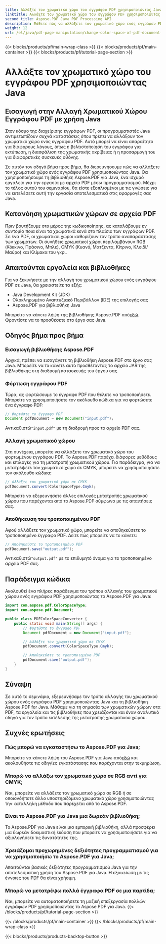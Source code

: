 ```yaml
---
title: Αλλάξτε τον χρωματικό χώρο του εγγράφου PDF χρησιμοποιώντας Java
linktitle: Αλλάξτε τον χρωματικό χώρο του εγγράφου PDF χρησιμοποιώντας Java
second_title: Aspose.PDF Java PDF Processing API
description: Μάθετε πώς να αλλάξετε τον χρωματικό χώρο ενός εγγράφου PDF χρησιμοποιώντας Java. Οδηγός βήμα προς βήμα με παραδείγματα κώδικα. Βελτιστοποιήστε τα PDF σας για εκτύπωση και εμφάνιση.
weight: 12
url: /el/java/pdf-page-manipulation/change-color-space-of-pdf-document-using-java/
---
```


{{< blocks/products/pf/main-wrap-class >}}
{{< blocks/products/pf/main-container >}}
{{< blocks/products/pf/tutorial-page-section >}}

# Αλλάξτε τον χρωματικό χώρο του εγγράφου PDF χρησιμοποιώντας Java


## Εισαγωγή στην Αλλαγή Χρωματικού Χώρου Εγγράφου PDF με χρήση Java

Στον κόσμο της διαχείρισης εγγράφων PDF, οι προγραμματιστές Java αντιμετωπίζουν συχνά καταστάσεις όπου πρέπει να αλλάξουν τον χρωματικό χώρο ενός εγγράφου PDF. Αυτό μπορεί να είναι απαραίτητο για διάφορους λόγους, όπως η βελτιστοποίηση του εγγράφου για εκτύπωση, η διασφάλιση της χρωματικής ακρίβειας ή η προσαρμογή του για διαφορετικές συσκευές οθόνης.

Σε αυτόν τον οδηγό βήμα προς βήμα, θα διερευνήσουμε πώς να αλλάξετε τον χρωματικό χώρο ενός εγγράφου PDF χρησιμοποιώντας Java. Θα χρησιμοποιήσουμε τη βιβλιοθήκη Aspose.PDF για Java, ένα ισχυρό εργαλείο για την εργασία με αρχεία PDF μέσω προγραμματισμού. Μέχρι το τέλος αυτού του σεμιναρίου, θα είστε εξοπλισμένοι με τις γνώσεις για να εκτελέσετε αυτή την εργασία αποτελεσματικά στις εφαρμογές σας Java.

## Κατανόηση χρωματικών χώρων σε αρχεία PDF

Πριν βουτήξουμε στο μέρος της κωδικοποίησης, ας καταλάβουμε εν συντομία ποια είναι τα χρωματικά κενά στο πλαίσιο των εγγράφων PDF. Σε ένα PDF, οι χρωματικοί χώροι καθορίζουν τον τρόπο αναπαράστασης των χρωμάτων. Οι συνήθεις χρωματικοί χώροι περιλαμβάνουν RGB (Κόκκινο, Πράσινο, Μπλε), CMYK (Κυανό, Ματζέντα, Κίτρινο, Κλειδί/Μαύρο) και Κλίμακα του γκρι.

## Απαιτούνται εργαλεία και βιβλιοθήκες

Για να ξεκινήσετε με την αλλαγή του χρωματικού χώρου ενός εγγράφου PDF σε Java, θα χρειαστείτε τα εξής:

- Java Development Kit (JDK)
- Ολοκληρωμένο Αναπτυξιακό Περιβάλλον (IDE) της επιλογής σας
- Aspose.PDF για βιβλιοθήκη Java

 Μπορείτε να κάνετε λήψη της βιβλιοθήκης Aspose.PDF από[εδώ](https://releases.aspose.com/pdf/java/). Φροντίστε να το προσθέσετε στο έργο σας Java.

## Οδηγός βήμα προς βήμα

### Εισαγωγή βιβλιοθήκης Aspose.PDF

Αρχικά, πρέπει να εισαγάγετε τη βιβλιοθήκη Aspose.PDF στο έργο σας Java. Μπορείτε να το κάνετε αυτό προσθέτοντας το αρχείο JAR της βιβλιοθήκης στη διαδρομή κατασκευής του έργου σας.

### Φόρτωση εγγράφου PDF

Τώρα, ας φορτώσουμε το έγγραφο PDF που θέλετε να τροποποιήσετε. Μπορείτε να χρησιμοποιήσετε τον ακόλουθο κώδικα για να φορτώσετε ένα έγγραφο PDF:

```java
// Φορτώστε το έγγραφο PDF
Document pdfDocument = new Document("input.pdf");
```

 Αντικαθιστώ`"input.pdf"` με τη διαδρομή προς το αρχείο PDF σας.

### Αλλαγή χρωματικού χώρου

Στη συνέχεια, μπορείτε να αλλάξετε τον χρωματικό χώρο του φορτωμένου εγγράφου PDF. Το Aspose.PDF παρέχει διάφορες μεθόδους και επιλογές για τη μετατροπή χρωματικού χώρου. Για παράδειγμα, για να μετατρέψετε τον χρωματικό χώρο σε CMYK, μπορείτε να χρησιμοποιήσετε τον ακόλουθο κώδικα:

```java
// Αλλάξτε τον χρωματικό χώρο σε CMYK
pdfDocument.convert(ColorSpaceType.Cmyk);
```

Μπορείτε να εξερευνήσετε άλλες επιλογές μετατροπής χρωματικού χώρου που παρέχονται από το Aspose.PDF σύμφωνα με τις απαιτήσεις σας.

### Αποθήκευση του τροποποιημένου PDF

Αφού αλλάξετε τον χρωματικό χώρο, μπορείτε να αποθηκεύσετε το τροποποιημένο έγγραφο PDF. Δείτε πώς μπορείτε να το κάνετε:

```java
// Αποθηκεύστε το τροποποιημένο PDF
pdfDocument.save("output.pdf");
```

 Αντικαθιστώ`"output.pdf"` με το επιθυμητό όνομα για το τροποποιημένο αρχείο PDF σας.

## Παράδειγμα κώδικα

Ακολουθεί ένα πλήρες παράδειγμα του τρόπου αλλαγής του χρωματικού χώρου ενός εγγράφου PDF χρησιμοποιώντας το Aspose.PDF για Java:

```java
import com.aspose.pdf.ColorSpaceType;
import com.aspose.pdf.Document;

public class PDFColorSpaceConverter {
    public static void main(String[] args) {
        // Φορτώστε το έγγραφο PDF
        Document pdfDocument = new Document("input.pdf");

        // Αλλάξτε τον χρωματικό χώρο σε CMYK
        pdfDocument.convert(ColorSpaceType.Cmyk);

        // Αποθηκεύστε το τροποποιημένο PDF
        pdfDocument.save("output.pdf");
    }
}
```

## Σύναψη

Σε αυτό το σεμινάριο, εξερευνήσαμε τον τρόπο αλλαγής του χρωματικού χώρου ενός εγγράφου PDF χρησιμοποιώντας Java και τη βιβλιοθήκη Aspose.PDF for Java. Μάθαμε για τη σημασία των χρωματικών χώρων στα PDF, τα εργαλεία και τις βιβλιοθήκες που χρειάζονται και έναν αναλυτικό οδηγό για τον τρόπο εκτέλεσης της μετατροπής χρωματικού χώρου.

## Συχνές ερωτήσεις

### Πώς μπορώ να εγκαταστήσω το Aspose.PDF για Java;

 Μπορείτε να κάνετε λήψη του Aspose.PDF για Java από[εδώ](https://releases.aspose.com/pdf/java/) και ακολουθήστε τις οδηγίες εγκατάστασης που παρέχονται στην τεκμηρίωση.

### Μπορώ να αλλάξω τον χρωματικό χώρο σε RGB αντί για CMYK;

Ναι, μπορείτε να αλλάξετε τον χρωματικό χώρο σε RGB ή σε οποιονδήποτε άλλο υποστηριζόμενο χρωματικό χώρο χρησιμοποιώντας την κατάλληλη μέθοδο που παρέχεται από το Aspose.PDF.

### Είναι το Aspose.PDF για Java μια δωρεάν βιβλιοθήκη;

Το Aspose.PDF για Java είναι μια εμπορική βιβλιοθήκη, αλλά προσφέρει μια δωρεάν δοκιμαστική έκδοση που μπορείτε να χρησιμοποιήσετε για να αξιολογήσετε τις δυνατότητές της.

### Χρειάζομαι προχωρημένες δεξιότητες προγραμματισμού για να χρησιμοποιήσω το Aspose.PDF για Java;

Απαιτούνται βασικές δεξιότητες προγραμματισμού Java για την αποτελεσματική χρήση του Aspose.PDF για Java. Η εξοικείωση με τις έννοιες του PDF θα είναι χρήσιμη.

### Μπορώ να μετατρέψω πολλά έγγραφα PDF σε μια παρτίδα;

Ναι, μπορείτε να αυτοματοποιήσετε τη μαζική επεξεργασία πολλών εγγράφων PDF χρησιμοποιώντας το Aspose.PDF για Java.
{{< /blocks/products/pf/tutorial-page-section >}}

{{< /blocks/products/pf/main-container >}}
{{< /blocks/products/pf/main-wrap-class >}}

{{< blocks/products/products-backtop-button >}}
